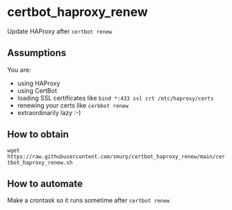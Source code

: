 # certbot_haproxy_renew
Update HAProxy after `certbot renew`

## Assumptions

You are:
* using HAProxy
* using CertBot
* loading SSL certificates like `bind *:433 ssl crt /etc/haproxy/certs`
* renewing your certs like `cerbbot renew`
* extraordinarily lazy :-)

## How to obtain

```wget https://raw.githubusercontent.com/smurp/certbot_haproxy_renew/main/certbot_haproxy_renew.sh```

## How to automate

Make a crontask so it runs sometime after `certbot renew`
